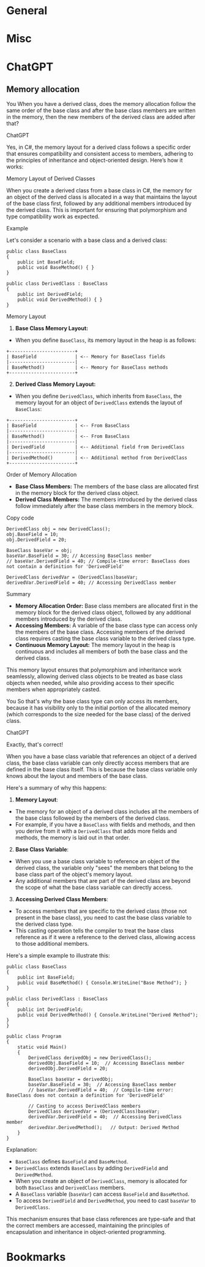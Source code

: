 # General

# Misc

# ChatGPT
## Memory allocation
You
When you have a derived class, does the memory allocation follow the same order of the base class and after the base class members are written in the memory, then the new members of the derived class are added after that?

ChatGPT

Yes, in C#, the memory layout for a derived class follows a specific order that ensures compatibility and consistent access to members, adhering to the principles of inheritance and object-oriented design. Here’s how it works:

 Memory Layout of Derived Classes

When you create a derived class from a base class in C#, the memory for an object of the derived class is allocated in a way that maintains the layout of the base class first, followed by any additional members introduced by the derived class. This is important for ensuring that polymorphism and type compatibility work as expected.

 Example

Let's consider a scenario with a base class and a derived class:

```
public class BaseClass
{
    public int BaseField;
    public void BaseMethod() { }
}

public class DerivedClass : BaseClass
{
    public int DerivedField;
    public void DerivedMethod() { }
}

```

Memory Layout

1. **Base Class Memory Layout:**
- When you define `BaseClass`, its memory layout in the heap is as follows:

```
+------------------------+
| BaseField              | <-- Memory for BaseClass fields
|------------------------|
| BaseMethod()           | <-- Memory for BaseClass methods
+------------------------+
```
 
2. **Derived Class Memory Layout:**
- When you define `DerivedClass`, which inherits from `BaseClass`, the memory layout for an object of `DerivedClass` extends the layout of `BaseClass`:

```
+------------------------+
| BaseField              | <-- From BaseClass
|------------------------|
| BaseMethod()           | <-- From BaseClass
|------------------------|
| DerivedField           | <-- Additional field from DerivedClass
|------------------------|
| DerivedMethod()        | <-- Additional method from DerivedClass
+------------------------+
```

Order of Memory Allocation
- **Base Class Members:** The members of the base class are allocated first in the memory block for the derived class object.
- **Derived Class Members:** The members introduced by the derived class follow immediately after the base class members in the memory block.

Copy code

```
DerivedClass obj = new DerivedClass();
obj.BaseField = 10;
obj.DerivedField = 20;

BaseClass baseVar = obj;
baseVar.BaseField = 30; // Accessing BaseClass member
// baseVar.DerivedField = 40; // Compile-time error: BaseClass does not contain a definition for 'DerivedField'

DerivedClass derivedVar = (DerivedClass)baseVar;
derivedVar.DerivedField = 40; // Accessing DerivedClass member
```

 Summary

- **Memory Allocation Order:** Base class members are allocated first in the memory block for the derived class object, followed by any additional members introduced by the derived class.
- **Accessing Members:** A variable of the base class type can access only the members of the base class. Accessing members of the derived class requires casting the base class variable to the derived class type.
- **Continuous Memory Layout:** The memory layout in the heap is continuous and includes all members of both the base class and the derived class.

This memory layout ensures that polymorphism and inheritance work seamlessly, allowing derived class objects to be treated as base class objects when needed, while also providing access to their specific members when appropriately casted.

You
So that's why the base class type can only access its members, because it has visibility only to the initial portion of the allocated memory (which corresponds to the size needed for the base class) of the derived class.

ChatGPT

Exactly, that's correct!

When you have a base class variable that references an object of a derived class, the base class variable can only directly access members that are defined in the base class itself. This is because the base class variable only knows about the layout and members of the base class.

Here's a summary of why this happens:

1. **Memory Layout**:
- The memory for an object of a derived class includes all the members of the base class followed by the members of the derived class.
- For example, if you have a `BaseClass` with fields and methods, and then you derive from it with a `DerivedClass` that adds more fields and methods, the memory is laid out in that order.
2. **Base Class Variable**:
- When you use a base class variable to reference an object of the derived class, the variable only "sees" the members that belong to the base class part of the object's memory layout.
- Any additional members that are part of the derived class are beyond the scope of what the base class variable can directly access.
3. **Accessing Derived Class Members**:
- To access members that are specific to the derived class (those not present in the base class), you need to cast the base class variable to the derived class type.
- This casting operation tells the compiler to treat the base class reference as if it were a reference to the derived class, allowing access to those additional members.

Here's a simple example to illustrate this:

```
public class BaseClass
{
    public int BaseField;
    public void BaseMethod() { Console.WriteLine("Base Method"); }
}

public class DerivedClass : BaseClass
{
    public int DerivedField;
    public void DerivedMethod() { Console.WriteLine("Derived Method"); }
}

public class Program
{
    static void Main()
    {
        DerivedClass derivedObj = new DerivedClass();
        derivedObj.BaseField = 10;  // Accessing BaseClass member
        derivedObj.DerivedField = 20;

        BaseClass baseVar = derivedObj;
        baseVar.BaseField = 30;  // Accessing BaseClass member
        // baseVar.DerivedField = 40;  // Compile-time error: BaseClass does not contain a definition for 'DerivedField'

        // Casting to access DerivedClass members
        DerivedClass derivedVar = (DerivedClass)baseVar;
        derivedVar.DerivedField = 40;  // Accessing DerivedClass member
        derivedVar.DerivedMethod();   // Output: Derived Method
    }
}

```

Explanation:

- `BaseClass` defines `BaseField` and `BaseMethod`.
- `DerivedClass` extends `BaseClass` by adding `DerivedField` and `DerivedMethod`.
- When you create an object of `DerivedClass`, memory is allocated for both `BaseClass` and `DerivedClass` members.
- A `BaseClass` variable (`baseVar`) can access `BaseField` and `BaseMethod`.
- To access `DerivedField` and `DerivedMethod`, you need to cast `baseVar` to `DerivedClass`.

This mechanism ensures that base class references are type-safe and that the correct members are accessed, maintaining the principles of encapsulation and inheritance in object-oriented programming.

# Bookmarks 